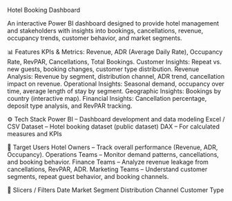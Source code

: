 Hotel Booking Dashboard

An interactive Power BI dashboard designed to provide hotel management and stakeholders with insights into bookings, cancellations, revenue, occupancy trends, customer behavior, and market segments.

📊 Features
KPIs & Metrics: Revenue, ADR (Average Daily Rate), Occupancy Rate, RevPAR, Cancellations, Total Bookings.
Customer Insights: Repeat vs. new guests, booking changes, customer type distribution.
Revenue Analysis: Revenue by segment, distribution channel, ADR trend, cancellation impact on revenue.
Operational Insights: Seasonal demand, occupancy over time, average length of stay by segment.
Geographic Insights: Bookings by country (interactive map).
Financial Insights: Cancellation percentage, deposit type analysis, and RevPAR tracking.

⚙️ Tech Stack
Power BI – Dashboard development and data modeling
Excel / CSV Dataset – Hotel booking dataset (public dataset)
DAX – For calculated measures and KPIs

🎯 Target Users
Hotel Owners – Track overall performance (Revenue, ADR, Occupancy).
Operations Teams – Monitor demand patterns, cancellations, and booking behavior.
Finance Teams – Analyze revenue leakage from cancellations, RevPAR, ADR.
Marketing Teams – Understand customer segments, repeat guest behavior, and booking channels.

🔎 Slicers / Filters
Date
Market Segment
Distribution Channel
Customer Type


